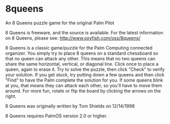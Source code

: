 8queens
=======

An 8 Queens puzzle game for the original Palm Pilot

8 Queens is freeware, and the source is available. For the latest
information on 8 Queens, please see: http://www.oxyfish.com/oss/8queens/

8 Queens is a classic game/puzzle for the Palm Computing connected
organizer. You simply try to place 8 queens on a standard chessboard
so that no queen can attack any other.  This means that no two queens
can share the same horizontal, vertical, or diagonal line.  Click once
to place a queen, again to erase it. Try to solve the puzzle, then
click "Check" to verify your solution. If you get stuck, try putting
down a few queens and then click "Find" to have the Palm complete the
solution for you.  If some queens blink at you, that means they can
attack each other, so you'll have to move them around.  For more fun,
rotate or flip the board by clicking the arrows on the right.

8 Queens was originally written by Tom Shields on 12/14/1998

8 Queens requires PalmOS version 2.0 or higher.

